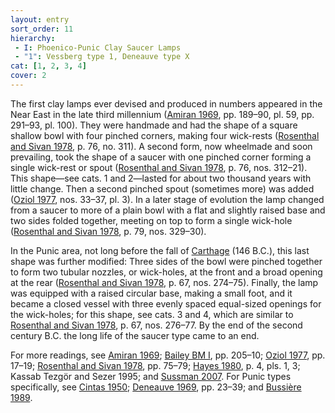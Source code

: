 ```yaml
---
layout: entry
sort_order: 11
hierarchy:
 - I: Phoenico-Punic Clay Saucer Lamps
 - "1": Vessberg type 1, Deneauve type X
cat: [1, 2, 3, 4]
cover: 2
---
```


The first clay lamps ever devised and produced in numbers appeared in the Near East in the late third millennium (<a href='../../bibliography/#amiran-1969'>Amiran 1969</a>, pp. 189–90, pl. 59, pp. 291–93, pl. 100). They were handmade and had the shape of a square shallow bowl with four pinched corners, making four wick-rests (<a href='../../bibliography/#rosenthal-sivan-1978'>Rosenthal and Sivan 1978</a>, p. 76, no. 311). A second form, now wheelmade and soon prevailing, took the shape of a saucer with one pinched corner forming a single wick-rest or spout (<a href='../../bibliography/#rosenthal-sivan-1978'>Rosenthal and Sivan 1978</a>, p. 76, nos. 312–21). This shape—see cats. 1 and 2—lasted for about two thousand years with little change. Then a second pinched spout (sometimes more) was added (<a href='../../bibliography/#oziol-1977'>Oziol 1977</a>, nos. 33–37, pl. 3). In a later stage of evolution the lamp changed from a saucer to more of a plain bowl with a flat and slightly raised base and two sides folded together, meeting on top to form a single wick-hole (<a href='../../bibliography/#rosenthal-sivan-1978'>Rosenthal and Sivan 1978</a>, p. 79, nos. 329–30).

In the Punic area, not long before the fall of <a href='../../map/#loc_314921'>Carthage</a> (146 B.C.), this last shape was further modified: Three sides of the bowl were pinched together to form two tubular nozzles, or wick-holes, at the front and a broad opening at the rear (<a href='../../bibliography/#rosenthal-sivan-1978'>Rosenthal and Sivan 1978</a>, p. 67, nos. 274–75). Finally, the lamp was equipped with a raised circular base, making a small foot, and it became a closed vessel with three evenly spaced equal-sized openings for the wick-holes; for this shape, see cats. 3 and 4, which are similar to <a href='../../bibliography/#rosenthal-sivan-1978'>Rosenthal and Sivan 1978</a>, p. 67, nos. 276–77. By the end of the second century B.C. the long life of the saucer type came to an end.

For more readings, see <a href='../../bibliography/#amiran-1969'>Amiran 1969</a>; <a href='../../bibliography/#bailey-bm-i'>Bailey BM I</a>, pp. 205–10; <a href='../../bibliography/#oziol-1977'>Oziol 1977</a>, pp. 17–19; <a href='../../bibliography/#rosenthal-sivan-1978'>Rosenthal and Sivan 1978</a>, pp. 75–79; <a href='../../bibliography/#hayes-1980'>Hayes 1980</a>, p. 4, pls. 1, 3; Kassab Tezgör and Sezer 1995; and <a href='../../bibliography/#sussman-2007'>Sussman 2007</a>. For Punic types specifically, see <a href='../../bibliography/#cintas-1950'>Cintas 1950</a>; <a href='../../bibliography/#deneauve-1969'>Deneauve 1969</a>, pp. 23–39; and <a href='../../bibliography/#bussiere-1989'>Bussière 1989</a>.
